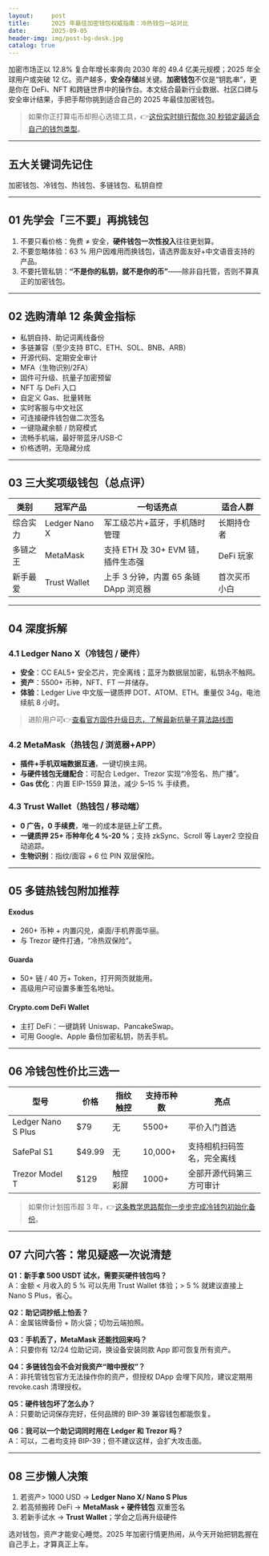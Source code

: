 ```yaml
---
layout:     post
title:      2025 年最佳加密钱包权威指南：冷热钱包一站对比
date:       2025-09-05
header-img: img/post-bg-desk.jpg
catalog: true
---
```


加密市场正以 12.8% 复合年增长率奔向 2030 年的 49.4 亿美元规模；2025 年全球用户或突破 12 亿。资产越多，**安全存储**越关键。**加密钱包**不仅是“钥匙串”，更是你在 DeFi、NFT 和跨链世界中的操作台。本文结合最新行业数据、社区口碑与安全审计结果，手把手帮你挑到适合自己的 2025 年最佳加密钱包。

> 如果你正打算屯币却担心选错工具，👉[这份实时排行帮你 30 秒锁定最适合自己的钱包类型](https://okxdog.com/)。  

---

## 五大关键词先记住  
加密钱包、冷钱包、热钱包、多链钱包、私钥自控  

---

## 01 先学会「三不要」再挑钱包  
1. 不要只看价格：免费 ≠ 安全，**硬件钱包一次性投入**往往更划算。  
2. 不要忽略体验：63 % 用户因难用而换钱包，请选界面友好+中文语音支持的产品。  
3. 不要托管私钥：**“不是你的私钥，就不是你的币”**——除非自托管，否则不算真正的加密钱包。

---

## 02 选购清单 12 条黄金指标  
- 私钥自持、助记词离线备份  
- 多链兼容（至少支持 BTC、ETH、SOL、BNB、ARB）  
- 开源代码、定期安全审计  
- MFA（生物识别/2FA）  
- 固件可升级、抗量子加密预留  
- NFT 与 DeFi 入口  
- 自定义 Gas、批量转账  
- 实时客服与中文社区  
- 可连接硬件钱包做二次签名  
- 一键隐藏余额 / 防窥模式  
- 流畅手机端，最好带蓝牙/USB-C  
- 价格透明，无隐藏分成  

---

## 03 三大奖项级钱包（总点评）  
| 类别 | 冠军产品 | 一句话亮点 | 适合人群 |
|---|---|---|---|
| 综合实力 | Ledger Nano X | 军工级芯片+蓝牙，手机随时管理 | 长期持仓者 |
| 多链之王 | MetaMask | 支持 ETH 及 30+ EVM 链，插件生态强 | DeFi 玩家 |
| 新手最爱 | Trust Wallet | 上手 3 分钟，内置 65 条链 DApp 浏览器 | 首次买币小白 |

---

## 04 深度拆解  

### 4.1 Ledger Nano X（冷钱包 / 硬件）  
- **安全**：CC EAL5+ 安全芯片，完全离线；蓝牙为数据层加密，私钥永不触网。  
- **资产**：5500+ 币种，NFT、FT 一并储存。  
- **体验**：Ledger Live 中文版一键质押 DOT、ATOM、ETH。重量仅 34g，电池续航 8 小时。  

> 进阶用户可👉[查看官方固件升级日志，了解最新抗量子算法路线图](https://okxdog.com/)  

### 4.2 MetaMask（热钱包 / 浏览器+APP）  
- **插件+手机双端数据互通**，一键切换主网。  
- **与硬件钱包无缝配合**：可配合 Ledger、Trezor 实现“冷签名、热广播”。  
- **Gas 优化**：内置 EIP-1559 算法，减少 5–15 % 手续费。  

### 4.3 Trust Wallet（热钱包 / 移动端）  
- **0 广告，0 手续费**，唯一的成本是链上矿工费。  
- **一键质押 25+ 币种年化 4 %-20 %**；支持 zkSync、Scroll 等 Layer2 空投自动追踪。  
- **生物识别**：指纹/面容 + 6 位 PIN 双层保险。  

---

## 05 多链热钱包附加推荐  

#### Exodus  
- 260+ 币种 + 内置闪兑，桌面/手机界面华丽。  
- 与 Trezor 硬件打通，“冷热双保险”。  

#### Guarda  
- 50+ 链 / 40 万+ Token，打开网页就能用。  
- 高级用户可设置多重签名地址。  

#### Crypto.com DeFi Wallet  
- 主打 DeFi：一键跳转 Uniswap、PancakeSwap。  
- 可用 Google、Apple 备份加密私钥，防丢手机。  

---

## 06 冷钱包性价比三选一

| 型号 | 价格 | 指纹触控 | 支持币种数 | 亮点 |
|---|---|---|---|---|
| Ledger Nano S Plus | $79 | 无 | 5500+ | 平价入门首选 |
| SafePal S1 | $49.99 | 无 | 10,000+ | 支持相机扫码签名，完全离线 |
| Trezor Model T | $129 | 触控彩屏 | 1000+ | 全部开源代码第三方可审计 |

> 如果你计划囤币超 3 年，👉[这条教学思路帮你一步步完成冷钱包初始化备份](https://okxdog.com/)。

---

## 07 六问六答：常见疑惑一次说清楚

**Q1：新手拿 500 USDT 试水，需要买硬件钱包吗？**  
A：金额 < 月收入的 5 % 可以先用 Trust Wallet 体验；> 5 % 就建议直接上 Nano S Plus，省心。

**Q2：助记词抄纸上怕丢？**  
A：金属铭牌备份 + 防火袋；切勿云端拍照。  

**Q3：手机丢了，MetaMask 还能找回来吗？**  
A：只要你有 12/24 位助记词，换设备安装同款 App 即可恢复所有资产。  

**Q4：多链钱包会不会对我资产“暗中授权”？**  
A：非托管钱包官方无法操作你的资产，但授权 DApp 会埋下风险，建议定期用 revoke.cash 清理授权。  

**Q5：硬件钱包坏了怎么办？**  
A：只要助记词保存完好，任何品牌的 BIP-39 兼容钱包都能恢复。  

**Q6：我可以一个助记词同时用在 Ledger 和 Trezor 吗？**  
A：可以，二者均支持 BIP-39；但不建议这样，会扩大攻击面。  

---

## 08 三步懒人决策  
1. 若资产> 1000 USD → **Ledger Nano X/ Nano S Plus**  
2. 若高频搬砖 DeFi → **MetaMask + 硬件钱包** 双重签名  
3. 若新手试水 → **Trust Wallet**；学会之后再升级硬件  

选对钱包，资产才能安心睡觉。2025 年加密行情更热闹，从今天开始把钥匙握在自己手上，才算真正上车。